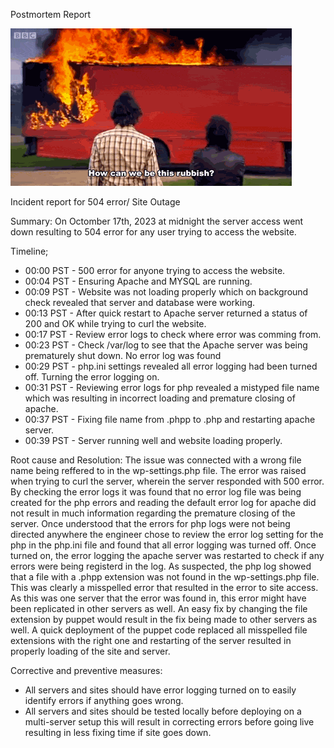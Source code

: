 Postmortem Report

![Alt 504 Error on accessing a given URL](post.gif)

Incident report for 504 error/ Site Outage

Summary:
On Octomber 17th, 2023 at midnight the server access went down resulting to 504 error for any user trying to access the website.

Timeline;
- 00:00 PST - 500 error for anyone trying to access the website.
- 00:04 PST - Ensuring Apache and MYSQL are running.
- 00:09 PST - Website was not loading properly which on background check revealed that server and database were working.
- 00:13 PST - After quick restart to Apache server returned a status of 200 and OK while trying to curl the website.
- 00:17 PST - Review error logs to check where error was comming from.
- 00:23 PST - Check /var/log to see that the Apache server was being prematurely shut down. No error log was found
- 00:29 PST - php.ini settings revealed all error logging had been turned off. Turning the error logging on.
- 00:31 PST - Reviewing error logs for php revealed a mistyped file name which was resulting in incorrect loading and premature closing of apache.
- 00:37 PST - Fixing file name from .phpp to .php and restarting apache server.
- 00:39 PST - Server running well and website loading properly.

Root cause and Resolution:
The issue was connected with a wrong file name being reffered to in the wp-settings.php file. The error was raised when trying to curl the server, wherein the server responded with 500 error. By checking the error logs it was found that no error log file was being created for the php errors and reading the default error log for apache did not result in much information regarding the premature closing of the server. Once understood that the errors for php logs were not being directed anywhere the engineer chose to review the error log setting for the php in the php.ini file and found that all error logging was turned off. Once turned on, the error logging the apache server was restarted to check if any errors were being registerd in the log. As suspected, the php log showed that a file with a .phpp extension was not found in the wp-settings.php file. This was clearly a misspelled error that resulted in the error to site access. As this was one server that the error was found in, this error might have been replicated in other servers as well. An easy fix by changing the file extension by puppet would result in the fix being made to other servers as well. A quick deployment of the puppet code replaced all misspelled file extensions with the right one and restarting of the server resulted in properly loading of the site and server.

Corrective and preventive measures:
- All servers and sites should have error logging turned on to easily identify errors if anything goes wrong.
- All servers and sites should be tested locally before deploying on a multi-server setup this will result in correcting errors before going live resulting in less fixing time if site goes down.
